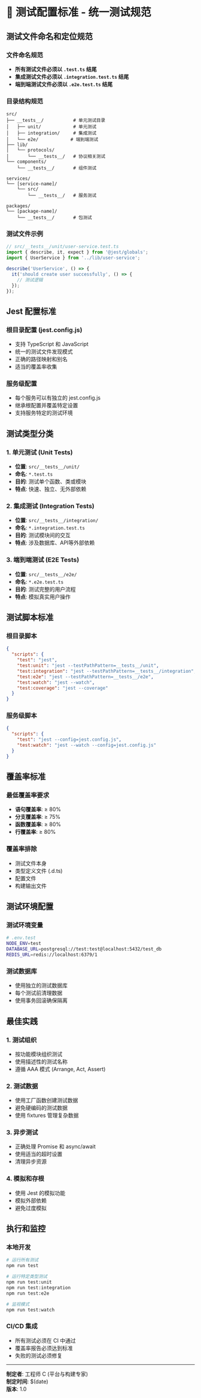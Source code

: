 # 🧪 测试配置标准 - 统一测试规范

## 测试文件命名和定位规范

### 文件命名规范
- **所有测试文件必须以 `.test.ts` 结尾**
- **集成测试文件必须以 `.integration.test.ts` 结尾**
- **端到端测试文件必须以 `.e2e.test.ts` 结尾**

### 目录结构规范
```
src/
├── __tests__/           # 单元测试目录
│   ├── unit/            # 单元测试
│   ├── integration/     # 集成测试
│   └── e2e/            # 端到端测试
├── lib/
│   └── protocols/
│       └── __tests__/   # 协议相关测试
└── components/
    └── __tests__/       # 组件测试

services/
└── [service-name]/
    └── src/
        └── __tests__/   # 服务测试

packages/
└── [package-name]/
    └── __tests__/       # 包测试
```

### 测试文件示例
```typescript
// src/__tests__/unit/user-service.test.ts
import { describe, it, expect } from '@jest/globals';
import { UserService } from '../lib/user-service';

describe('UserService', () => {
  it('should create user successfully', () => {
    // 测试逻辑
  });
});
```

## Jest 配置标准

### 根目录配置 (jest.config.js)
- 支持 TypeScript 和 JavaScript
- 统一的测试文件发现模式
- 正确的路径映射和别名
- 适当的覆盖率收集

### 服务级配置
- 每个服务可以有独立的 jest.config.js
- 继承根配置并覆盖特定设置
- 支持服务特定的测试环境

## 测试类型分类

### 1. 单元测试 (Unit Tests)
- **位置**: `src/__tests__/unit/`
- **命名**: `*.test.ts`
- **目的**: 测试单个函数、类或模块
- **特点**: 快速、独立、无外部依赖

### 2. 集成测试 (Integration Tests)
- **位置**: `src/__tests__/integration/`
- **命名**: `*.integration.test.ts`
- **目的**: 测试模块间的交互
- **特点**: 涉及数据库、API等外部依赖

### 3. 端到端测试 (E2E Tests)
- **位置**: `src/__tests__/e2e/`
- **命名**: `*.e2e.test.ts`
- **目的**: 测试完整的用户流程
- **特点**: 模拟真实用户操作

## 测试脚本标准

### 根目录脚本
```json
{
  "scripts": {
    "test": "jest",
    "test:unit": "jest --testPathPattern=__tests__/unit",
    "test:integration": "jest --testPathPattern=__tests__/integration",
    "test:e2e": "jest --testPathPattern=__tests__/e2e",
    "test:watch": "jest --watch",
    "test:coverage": "jest --coverage"
  }
}
```

### 服务级脚本
```json
{
  "scripts": {
    "test": "jest --config=jest.config.js",
    "test:watch": "jest --watch --config=jest.config.js"
  }
}
```

## 覆盖率标准

### 最低覆盖率要求
- **语句覆盖率**: ≥ 80%
- **分支覆盖率**: ≥ 75%
- **函数覆盖率**: ≥ 80%
- **行覆盖率**: ≥ 80%

### 覆盖率排除
- 测试文件本身
- 类型定义文件 (.d.ts)
- 配置文件
- 构建输出文件

## 测试环境配置

### 测试环境变量
```bash
# .env.test
NODE_ENV=test
DATABASE_URL=postgresql://test:test@localhost:5432/test_db
REDIS_URL=redis://localhost:6379/1
```

### 测试数据库
- 使用独立的测试数据库
- 每个测试前清理数据
- 使用事务回滚确保隔离

## 最佳实践

### 1. 测试组织
- 按功能模块组织测试
- 使用描述性的测试名称
- 遵循 AAA 模式 (Arrange, Act, Assert)

### 2. 测试数据
- 使用工厂函数创建测试数据
- 避免硬编码的测试数据
- 使用 fixtures 管理复杂数据

### 3. 异步测试
- 正确处理 Promise 和 async/await
- 使用适当的超时设置
- 清理异步资源

### 4. 模拟和存根
- 使用 Jest 的模拟功能
- 模拟外部依赖
- 避免过度模拟

## 执行和监控

### 本地开发
```bash
# 运行所有测试
npm run test

# 运行特定类型测试
npm run test:unit
npm run test:integration
npm run test:e2e

# 监视模式
npm run test:watch
```

### CI/CD 集成
- 所有测试必须在 CI 中通过
- 覆盖率报告必须达到标准
- 失败的测试必须修复

---

**制定者**: 工程师 C (平台与构建专家)  
**制定时间**: $(date)  
**版本**: 1.0

